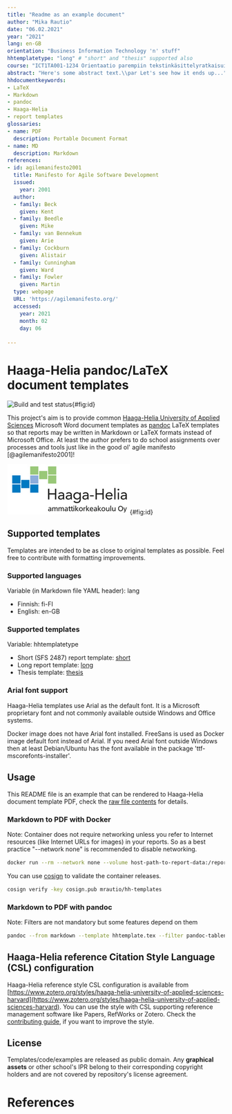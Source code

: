 ```yaml
---
title: "Readme as an example document"
author: "Mika Rautio"
date: "06.02.2021"
year: "2021"
lang: en-GB
orientation: "Business Information Technology 'n' stuff"
hhtemplatetype: "long" # "short" and "thesis" supported also
course: "ICT1TA001-1234 Orientaatio parempiin tekstinkäsittelyratkaisuihin"
abstract: "Here's some abstract text.\\par Let's see how it ends up..."
hhdocumentkeywords:
- LaTeX
- Markdown
- pandoc
- Haaga-Helia
- report templates
glossaries:
- name: PDF
  description: Portable Document Format
- name: MD
  description: Markdown
references:
- id: agilemanifesto2001
  title: Manifesto for Agile Software Development
  issued:
    year: 2001
  author:
  - family: Beck
    given: Kent
  - family: Beedle
    given: Mike
  - family: van Bennekum
    given: Arie
  - family: Cockburn
    given: Alistair
  - family: Cunningham
    given: Ward
  - family: Fowler
    given: Martin
  type: webpage
  URL: 'https://agilemanifesto.org/'
  accessed:
    year: 2021
    month: 02
    day: 06

---
```


# Haaga-Helia pandoc/LaTeX document templates

![Build and test status](https://github.com/mrautio/hh-templates/workflows/CI/badge.svg){#fig:id}

This project's aim is to provide common [Haaga-Helia University of Applied Sciences](https://www.haaga-helia.fi/en) Microsoft Word document templates as [pandoc](https://pandoc.org/) LaTeX templates so that reports may be written in Markdown or LaTeX formats instead of Microsoft Office. At least the author prefers to do school assignments over processes and tools just like in the good ol' agile manifesto [@agilemanifesto2001]!

![Haaga-Helia University of Applied Sciences report logo](media/hhreportlogo.png){#fig:id}

## Supported templates

Templates are intended to be as close to original templates as possible. Feel free to contribute with formatting improvements.

### Supported languages

Variable (in Markdown file YAML header): lang

* Finnish: fi-FI
* English: en-GB

### Supported templates

Variable: hhtemplatetype

* Short (SFS 2487) report template: [short](https://github.com/mrautio/hh-templates/blob/main/examples/README_short_english.pdf)
* Long report template: [long](https://github.com/mrautio/hh-templates/blob/main/examples/README_long_english.pdf)
* Thesis template: [thesis](https://github.com/mrautio/hh-templates/blob/main/examples/README_thesis_english.pdf)

### Arial font support

Haaga-Helia templates use Arial as the default font. It is a Microsoft proprietary font and not commonly available outside Windows and Office systems.

Docker image does not have Arial font installed. FreeSans is used as Docker image default font instead of Arial.
If you need Arial font outside Windows then at least Debian/Ubuntu has the font available in the package 'ttf-mscorefonts-installer'.

## Usage

This README file is an example that can be rendered to Haaga-Helia document template PDF, check the [raw file contents](https://github.com/mrautio/hh-templates/raw/main/README.md) for details.

### Markdown to PDF with Docker

Note: Container does not require networking unless you refer to Internet resources (like Internet URLs for images) in your reports. So as a best practice "--network none" is recommended to disable networking.

```sh
docker run --rm --network none --volume host-path-to-report-data:/report --tty mrautio/hh-templates --output /report/report.pdf /report/report.md --variable=hhtemplatetype:long
```

You can use [cosign](https://github.com/sigstore/cosign) to validate the container releases.

```sh
cosign verify -key cosign.pub mrautio/hh-templates
```

### Markdown to PDF with pandoc

Note: Filters are not mandatory but some features depend on them

```sh
pandoc --from markdown --template hhtemplate.tex --filter pandoc-tablenos --filter pandoc-fignos --filter pandoc-citeproc --filter pandoc-plantuml --pdf-engine=xelatex --listings --csl=https://www.zotero.org/styles/haaga-helia-university-of-applied-sciences-harvard -o report.pdf report.md --variable=hhtemplatetype:long
```

## Haaga-Helia reference Citation Style Language (CSL) configuration

Haaga-Helia reference style CSL configuration is available from [https://www.zotero.org/styles/haaga-helia-university-of-applied-sciences-harvard](https://www.zotero.org/styles/haaga-helia-university-of-applied-sciences-harvard). You can use the style with CSL supporting reference management software like Papers, RefWorks or Zotero. Check the [contributing guide](https://github.com/citation-style-language/styles/blob/master/CONTRIBUTING.md), if you want to improve the style.

## License

Templates/code/examples are released as public domain. Any **graphical assets** or other school's IPR belong to their corresponding copyright holders and are not covered by repository's license agreement.

# References
